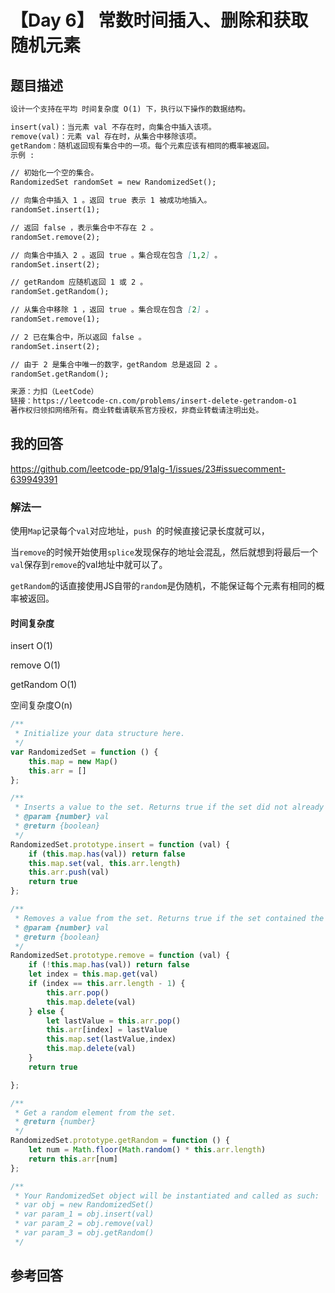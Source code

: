 # 【Day 6】 常数时间插入、删除和获取随机元素

## 题目描述

```markdown
设计一个支持在平均 时间复杂度 O(1) 下，执行以下操作的数据结构。

insert(val)：当元素 val 不存在时，向集合中插入该项。
remove(val)：元素 val 存在时，从集合中移除该项。
getRandom：随机返回现有集合中的一项。每个元素应该有相同的概率被返回。
示例 :

// 初始化一个空的集合。
RandomizedSet randomSet = new RandomizedSet();

// 向集合中插入 1 。返回 true 表示 1 被成功地插入。
randomSet.insert(1);

// 返回 false ，表示集合中不存在 2 。
randomSet.remove(2);

// 向集合中插入 2 。返回 true 。集合现在包含 [1,2] 。
randomSet.insert(2);

// getRandom 应随机返回 1 或 2 。
randomSet.getRandom();

// 从集合中移除 1 ，返回 true 。集合现在包含 [2] 。
randomSet.remove(1);

// 2 已在集合中，所以返回 false 。
randomSet.insert(2);

// 由于 2 是集合中唯一的数字，getRandom 总是返回 2 。
randomSet.getRandom();

来源：力扣（LeetCode）
链接：https://leetcode-cn.com/problems/insert-delete-getrandom-o1
著作权归领扣网络所有。商业转载请联系官方授权，非商业转载请注明出处。
```

## 我的回答
https://github.com/leetcode-pp/91alg-1/issues/23#issuecomment-639949391

### 解法一

使用`Map`记录每个`val`对应地址，`push `的时候直接记录长度就可以，

当`remove`的时候开始使用`splice`发现保存的地址会混乱，然后就想到将最后一个`val`保存到`remove`的val地址中就可以了。

`getRandom`的话直接使用JS自带的`random`是伪随机，不能保证每个元素有相同的概率被返回。

#### 时间复杂度

insert O(1)

remove  O(1)

getRandom O(1)

空间复杂度O(n)



```js
/**
 * Initialize your data structure here.
 */
var RandomizedSet = function () {
    this.map = new Map()
    this.arr = []
};

/**
 * Inserts a value to the set. Returns true if the set did not already contain the specified element. 
 * @param {number} val
 * @return {boolean}
 */
RandomizedSet.prototype.insert = function (val) {
    if (this.map.has(val)) return false
    this.map.set(val, this.arr.length)
    this.arr.push(val)
    return true
};

/**
 * Removes a value from the set. Returns true if the set contained the specified element. 
 * @param {number} val
 * @return {boolean}
 */
RandomizedSet.prototype.remove = function (val) {
    if (!this.map.has(val)) return false
    let index = this.map.get(val)
    if (index == this.arr.length - 1) {
        this.arr.pop()
        this.map.delete(val)
    } else {
        let lastValue = this.arr.pop()
        this.arr[index] = lastValue
        this.map.set(lastValue,index)
        this.map.delete(val)
    }
    return true

};

/**
 * Get a random element from the set.
 * @return {number}
 */
RandomizedSet.prototype.getRandom = function () {
    let num = Math.floor(Math.random() * this.arr.length)
    return this.arr[num]
};

/**
 * Your RandomizedSet object will be instantiated and called as such:
 * var obj = new RandomizedSet()
 * var param_1 = obj.insert(val)
 * var param_2 = obj.remove(val)
 * var param_3 = obj.getRandom()
 */
```



## 参考回答
